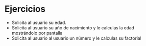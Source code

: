 # Ejercicios

- Solicita al usuario su edad.
- Solicita al usuario su año de nacimiento y le calculas la edad mostrándolo por pantalla
- Solicita al usuario al usuario un número y le calculas su factorial